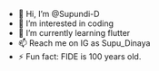 - 👋 Hi, I’m @Supundi-D
- 👀 I’m interested in coding
- 🌱 I’m currently learning flutter
- 📫 Reach me on IG as Supu_Dinaya
- ⚡ Fun fact: FIDE is 100 years old.

<!---
Supundi-D/Supundi-D is a ✨ special ✨ repository because its `README.md` (this file) appears on your GitHub profile.
You can click the Preview link to take a look at your changes.
--->
